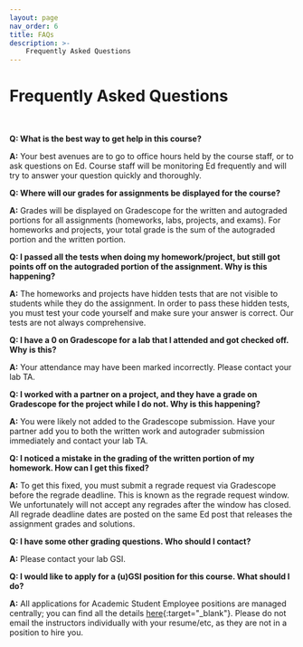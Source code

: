```yaml
---
layout: page
nav_order: 6
title: FAQs
description: >-
    Frequently Asked Questions
---
```


# **Frequently Asked Questions**

<br>

**Q: What is the best way to get help in this course?**

**A:** Your best avenues are to go to office hours held by the course staff, or to ask questions on Ed. Course staff will be monitoring Ed frequently and will try to answer your question quickly and thoroughly.

**Q: Where will our grades for assignments be displayed for the course?**

**A:** Grades will be displayed on Gradescope for the written and autograded portions for all assignments (homeworks, labs, projects, and exams). For homeworks and projects, your total grade is the sum of the autograded portion and the written portion.

**Q: I passed all the tests when doing my homework/project, but still got points off on the autograded portion of the assignment. Why is this happening?**

**A:** The homeworks and projects have hidden tests that are not visible to students while they do the assignment. In order to pass these hidden tests, you must test your code yourself and make sure your answer is correct. Our tests are not always comprehensive.

**Q: I have a 0 on Gradescope for a lab that I attended and got checked off. Why is this?**

**A:** Your attendance may have been marked incorrectly. Please contact your lab TA.

**Q: I worked with a partner on a project, and they have a grade on Gradescope for the project while I do not. Why is this happening?**

**A:** You were likely not added to the Gradescope submission. Have your partner add you to both the written work and autograder submission immediately and contact your lab TA. 

**Q: I noticed a mistake in the grading of the written portion of my homework. How can I get this fixed?**

**A:** To get this fixed, you must submit a regrade request via Gradescope before the regrade deadline. This is known as the regrade request window. We unfortunately will not accept any regrades after the window has closed. All regrade deadline dates are posted on the same Ed post that releases the assignment grades and solutions.

**Q: I have some other grading questions. Who should I contact?**

**A:** Please contact your lab GSI.

**Q: I would like to apply for a (u)GSI position for this course. What should I do?**

**A:** All applications for Academic Student Employee positions are managed centrally; you can find all the details [here](https://cdss.berkeley.edu/dsus/student-opportunities/joining-data-course-staff){:target="_blank"}. Please do not email the instructors individually with your resume/etc, as they are not in a position to hire you.

